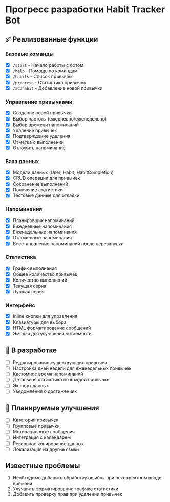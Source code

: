 # Прогресс разработки Habit Tracker Bot

## ✅ Реализованные функции

### Базовые команды
- [x] `/start` - Начало работы с ботом
- [x] `/help` - Помощь по командам
- [x] `/habits` - Список привычек
- [x] `/progress` - Статистика привычек
- [x] `/addhabit` - Добавление новой привычки

### Управление привычками
- [x] Создание новой привычки
- [x] Выбор частоты (ежедневно/еженедельно)
- [x] Выбор времени напоминаний
- [x] Удаление привычек
- [x] Подтверждение удаления
- [x] Отметка о выполнении
- [x] Отложить напоминание

### База данных
- [x] Модели данных (User, Habit, HabitCompletion)
- [x] CRUD операции для привычек
- [x] Сохранение выполнений
- [x] Получение статистики
- [x] Тестовые данные для отладки

### Напоминания
- [x] Планировщик напоминаний
- [x] Ежедневные напоминания
- [x] Еженедельные напоминания
- [x] Отложенные напоминания
- [x] Восстановление напоминаний после перезапуска

### Статистика
- [x] График выполнения
- [x] Общее количество привычек
- [x] Количество выполнений
- [x] Текущая серия
- [x] Лучшая серия

### Интерфейс
- [x] Inline кнопки для управления
- [x] Клавиатуры для выбора
- [x] HTML форматирование сообщений
- [x] Эмодзи для улучшения читаемости

## 🚧 В разработке
- [ ] Редактирование существующих привычек
- [ ] Настройка дней недели для еженедельных привычек
- [ ] Кастомное время напоминаний
- [ ] Детальная статистика по каждой привычке
- [ ] Экспорт данных
- [ ] Уведомления о достижениях

## 🔄 Планируемые улучшения
- [ ] Категории привычек
- [ ] Групповые привычки
- [ ] Мотивационные сообщения
- [ ] Интеграция с календарем
- [ ] Резервное копирование данных
- [ ] Локализация на другие языки

## Известные проблемы
1. Необходимо добавить обработку ошибок при некорректном вводе времени
2. Улучшить форматирование графика статистики
3. Добавить проверку прав при удалении привычек 